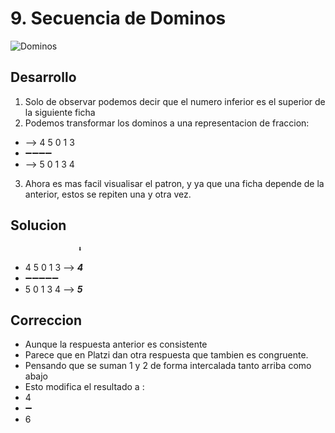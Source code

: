 # 9. **Secuencia de Dominos**
![Dominos](https://static.platzi.com/media/user_upload/Dominos-94671981-69cc-480c-902a-5d580ed984bc.jpg)

## Desarrollo

1. Solo de observar podemos decir que el numero inferior es el superior de la siguiente ficha
2. Podemos transformar los dominos a una representacion de fraccion:

* --> 4 5 0 1 3
*    ➖➖➖➖
* --> 5 0 1 3 4

3. Ahora es mas facil visualisar el patron, y ya que una ficha depende de la anterior, estos se repiten una y otra vez.

## Solucion
                   ⬇️
*  4 5 0 1 3 -->   ***4***
* ➖➖➖➖➖
*  5 0 1 3 4 -->  ***5***

## Correccion
* Aunque la respuesta anterior es consistente 
* Parece que en Platzi dan otra respuesta que tambien es congruente.
* Pensando que se suman 1 y 2 de forma intercalada tanto arriba como abajo
* Esto modifica el resultado a :
* 4
* ➖
* 6